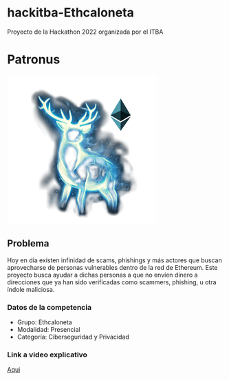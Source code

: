 # hackitba-Ethcaloneta
Proyecto de la Hackathon 2022 organizada por el ITBA

# Patronus
![](/images/logo-modified.png)

## Problema
Hoy en día existen infinidad de scams, phishings y más actores que buscan aprovecharse de personas vulnerables dentro de la red de Ethereum. Este proyecto busca ayudar a dichas personas a que no envíen dinero a direcciones que ya han sido verificadas como scammers, phishing, u otra índole maliciosa.

### Datos de la competencia
* Grupo: Ethcaloneta
* Modalidad: Presencial
* Categoría: Ciberseguridad y Privacidad

### Link a video explicativo
[Aqui](https://www.youtube.com/watch?v=mCbiXJWLooc)
